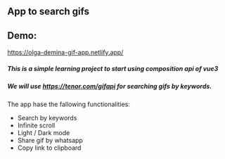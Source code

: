## App to search gifs
## Demo:
https://olga-demina-gif-app.netlify.app/

##### This is a simple learning project to start using composition api of vue3
##### We will use https://tenor.com/gifapi for searching gifs by keywords.

The app hase the fallowing functionalities: 
- Search by keywords
- Infinite scroll
- Light / Dark mode
- Share gif by whatsapp
- Copy link to clipboard
